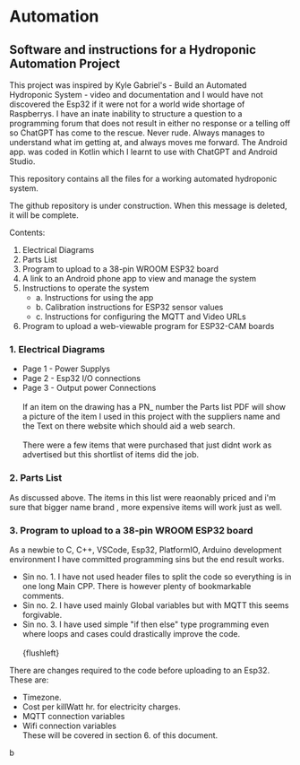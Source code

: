 # Automation
## Software and instructions for a Hydroponic Automation Project

This project was inspired by Kyle Gabriel's - Build an Automated Hydroponic System - video and documentation and I would have not discovered the Esp32 if it were not for a world wide shortage of Raspberrys.
I have an inate inability to structure a question to a programming forum that does not result in either no response or a telling off so ChatGPT has come to the rescue. Never rude. Always manages to understand 
what im getting at, and always moves me forward. The Android app. was coded in Kotlin which I learnt to use with ChatGPT and Android Studio.

This repository contains all the files for a working automated hydroponic system.

The github repository is under construction. When this message is deleted, it will be complete.

Contents:

1. Electrical Diagrams
2. Parts List
3. Program to upload to a 38-pin WROOM ESP32 board
4. A link to an Android phone app to view and manage the system
5. Instructions to operate the system
   - a. Instructions for using the app
   - b. Calibration instructions for ESP32 sensor values
   - c. Instructions for configuring the MQTT and Video URLs
6. Program to upload a web-viewable program for ESP32-CAM boards

### 1. Electrical Diagrams
   - Page 1 - Power Supplys
   - Page 2 - Esp32 I/O connections
   - Page 3 - Output power Connections <br /> <br />
If an item on the drawing has a PN_ number the Parts list PDF will show a picture of the item I used
in this project with the suppliers name and the Text on there website which should aid a web search.<br /> <br />
There were a few items that were purchased that just didnt work as advertised but this shortlist of items did the job.

### 2. Parts List
As discussed above. The items in this list were reaonably priced and i'm sure that bigger name brand , more expensive items will work just as well.

### 3. Program to upload to a 38-pin WROOM ESP32 board
As a newbie to C, C++, VSCode, Esp32, PlatformIO, Arduino development environment I have committed programming sins but the end result works.
   - Sin no. 1. I have not used header files to split the code so everything is in one long Main CPP. There is however plenty of bookmarkable comments.
   - Sin no. 2. I have used mainly Global variables but with MQTT this seems forgivable.
   - Sin no. 3. I have used simple "if then else" type programming even where loops and cases could drastically improve the code. <br /> <br /> {flushleft}

There are changes required to the code before uploading to an Esp32. These are: <br />
   - Timezone.
   - Cost per killWatt hr. for electricity charges.
   - MQTT connection variables
   - Wifi connection variables <br />
These will be covered in section 6. of this document.













 b
